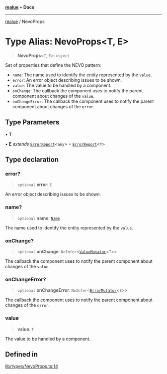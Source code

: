 [**realue**](../README.md) • **Docs**

***

[realue](../README.md) / NevoProps

# Type Alias: NevoProps\<T, E\>

> **NevoProps**\<`T`, `E`\>: `object`

Set of properties that define the NEVO pattern:
- `name`: The name used to identify the entity represented by the `value`.
- `error`: An error object describing issues to be shown.
- `value`: The value to be handled by a component.
- `onChange`: The callback the component uses to notify the parent component about changes of the `value`.
- `onChangeError`: The callback the component uses to notify the parent component about changes of the `error`.

## Type Parameters

• **T**

• **E** *extends* [`ErrorReport`](ErrorReport.md)\<`any`\> = [`ErrorReport`](ErrorReport.md)\<`T`\>

## Type declaration

### error?

> `optional` **error**: `E`

An error object describing issues to be shown.

### name?

> `optional` **name**: [`Name`](Name.md)

The name used to identify the entity represented by the `value`.

### onChange?

> `optional` **onChange**: `NoInfer`\<[`ValueMutator`](ValueMutator.md)\<`T`\>\>

The callback the component uses to notify the parent component about changes of the `value`.

### onChangeError?

> `optional` **onChangeError**: `NoInfer`\<[`ErrorMutator`](ErrorMutator.md)\<`E`\>\>

The callback the component uses to notify the parent component about changes of the `error`.

### value

> **value**: `T`

The value to be handled by a component.

## Defined in

[lib/types/NevoProps.ts:14](https://github.com/nevoland/realue/blob/3725e41dc2da74d7ef5636bc888841beee7f9b39/lib/types/NevoProps.ts#L14)
